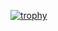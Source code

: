 [![trophy](https://trophygh.kolioaris.xyz/?username=julio-tl&theme=onedark&title=Stars,Commit,Repositories)](https://github.com/ryo-ma/github-profile-trophy)
